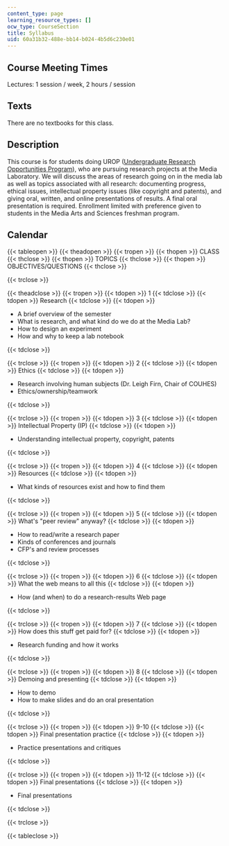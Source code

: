 ```yaml
---
content_type: page
learning_resource_types: []
ocw_type: CourseSection
title: Syllabus
uid: 60a31b32-488e-bb14-b024-4b5d6c230e01
---
```


Course Meeting Times
--------------------

Lectures: 1 session / week, 2 hours / session

Texts
-----

There are no textbooks for this class.

Description
-----------

This course is for students doing UROP ([Undergraduate Research Opportunities Program](http://web.mit.edu/urop/)), who are pursuing research projects at the Media Laboratory. We will discuss the areas of research going on in the media lab as well as topics associated with all research: documenting progress, ethical issues, intellectual property issues (like copyright and patents), and giving oral, written, and online presentations of results. A final oral presentation is required. Enrollment limited with preference given to students in the Media Arts and Sciences freshman program.

Calendar
--------

{{< tableopen >}}
{{< theadopen >}}
{{< tropen >}}
{{< thopen >}}
CLASS
{{< thclose >}}
{{< thopen >}}
TOPICS
{{< thclose >}}
{{< thopen >}}
OBJECTIVES/QUESTIONS
{{< thclose >}}

{{< trclose >}}

{{< theadclose >}}
{{< tropen >}}
{{< tdopen >}}
1
{{< tdclose >}}
{{< tdopen >}}
Research
{{< tdclose >}}
{{< tdopen >}}


*   A brief overview of the semester
*   What is research, and what kind do we do at the Media Lab?
*   How to design an experiment
*   How and why to keep a lab notebook


{{< tdclose >}}

{{< trclose >}}
{{< tropen >}}
{{< tdopen >}}
2
{{< tdclose >}}
{{< tdopen >}}
Ethics
{{< tdclose >}}
{{< tdopen >}}


*   Research involving human subjects (Dr. Leigh Firn, Chair of COUHES)
*   Ethics/ownership/teamwork


{{< tdclose >}}

{{< trclose >}}
{{< tropen >}}
{{< tdopen >}}
3
{{< tdclose >}}
{{< tdopen >}}
Intellectual Property (IP)
{{< tdclose >}}
{{< tdopen >}}


*   Understanding intellectual property, copyright, patents


{{< tdclose >}}

{{< trclose >}}
{{< tropen >}}
{{< tdopen >}}
4
{{< tdclose >}}
{{< tdopen >}}
Resources
{{< tdclose >}}
{{< tdopen >}}


*   What kinds of resources exist and how to find them


{{< tdclose >}}

{{< trclose >}}
{{< tropen >}}
{{< tdopen >}}
5
{{< tdclose >}}
{{< tdopen >}}
What's "peer review" anyway?
{{< tdclose >}}
{{< tdopen >}}


*   How to read/write a research paper
*   Kinds of conferences and journals
*   CFP's and review processes


{{< tdclose >}}

{{< trclose >}}
{{< tropen >}}
{{< tdopen >}}
6
{{< tdclose >}}
{{< tdopen >}}
What the web means to all this
{{< tdclose >}}
{{< tdopen >}}


*   How (and when) to do a research-results Web page


{{< tdclose >}}

{{< trclose >}}
{{< tropen >}}
{{< tdopen >}}
7
{{< tdclose >}}
{{< tdopen >}}
How does this stuff get paid for?
{{< tdclose >}}
{{< tdopen >}}


*   Research funding and how it works


{{< tdclose >}}

{{< trclose >}}
{{< tropen >}}
{{< tdopen >}}
8
{{< tdclose >}}
{{< tdopen >}}
Demoing and presenting
{{< tdclose >}}
{{< tdopen >}}


*   How to demo
*   How to make slides and do an oral presentation


{{< tdclose >}}

{{< trclose >}}
{{< tropen >}}
{{< tdopen >}}
9-10
{{< tdclose >}}
{{< tdopen >}}
Final presentation practice
{{< tdclose >}}
{{< tdopen >}}


*   Practice presentations and critiques


{{< tdclose >}}

{{< trclose >}}
{{< tropen >}}
{{< tdopen >}}
11-12
{{< tdclose >}}
{{< tdopen >}}
Final presentations
{{< tdclose >}}
{{< tdopen >}}


*   Final presentations


{{< tdclose >}}

{{< trclose >}}

{{< tableclose >}}
